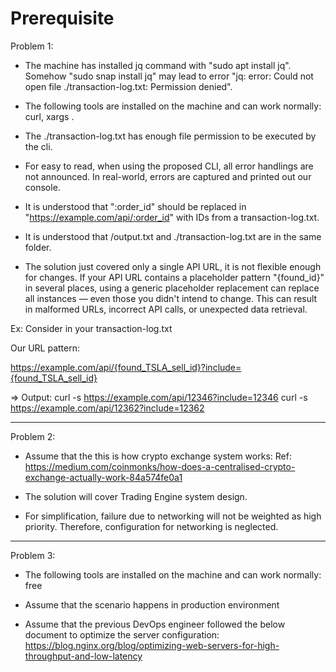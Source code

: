 # Prerequisite #
Problem 1:
- The machine has installed jq command with "sudo apt install jq". Somehow "sudo snap install jq" may lead to error "jq: error: Could not open file ./transaction-log.txt: Permission denied".

- The following tools are installed on the machine and can work normally: curl, xargs .

- The ./transaction-log.txt has enough file permission to be executed by the cli.

- For easy to read, when using the proposed CLI, all error handlings are not announced. In real-world, errors are captured and printed out our console.

- It is understood that ":order_id" should be replaced in "https://example.com/api/:order_id" with IDs from a transaction-log.txt.

- It is understood that /output.txt and ./transaction-log.txt are in the same folder.

- The solution just covered only a single API URL, it is not flexible enough for changes. If your API URL contains a placeholder pattern "{found_id}" in several places, using a generic placeholder replacement can replace all instances — even those you didn't intend to change. This can result in malformed URLs, incorrect API calls, or unexpected data retrieval.

Ex: Consider in your transaction-log.txt

Our URL pattern: 

https://example.com/api/{found_TSLA_sell_id}?include={found_TSLA_sell_id}

=> Output: 
curl -s https://example.com/api/12346?include=12346
curl -s https://example.com/api/12362?include=12362

------------------------------------------------------------------------------------------------------
Problem 2:

- Assume that the this is how crypto exchange system works:
Ref: https://medium.com/coinmonks/how-does-a-centralised-crypto-exchange-actually-work-84a574fe0a1

- The solution will cover Trading Engine system design.
- For simplification, failure due to networking will not be weighted as high priority. Therefore, configuration for networking is neglected.

------------------------------------------------------------------------------------------------------
Problem 3:
- The following tools are installed on the machine and can work normally: free

- Assume that the scenario happens in production environment
 
- Assume that the previous DevOps engineer followed the below document to optimize the server configuration:
https://blog.nginx.org/blog/optimizing-web-servers-for-high-throughput-and-low-latency
